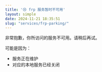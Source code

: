 ```yaml
---
title: '😢 frp 服务暂时不可用'
layout: simple
date: 2024-11-21 18:35:51
slug: "services/frp-parking/"
---
```

非常抱歉，你所访问的服务不可用。请稍后再试。

可能是因为：
- 服务正在维护
- 对应的本地服务已经关闭